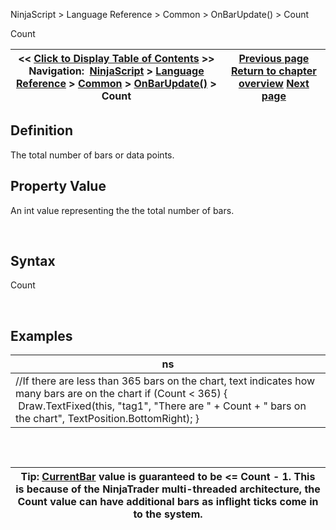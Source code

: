 ﻿


NinjaScript \> Language Reference \> Common \> OnBarUpdate() \> Count






















Count







| \<\< [Click to Display Table of Contents](count.md) \>\> **Navigation:**     [NinjaScript](ninjascript.md) \> [Language Reference](language_reference_wip.md) \> [Common](common.md) \> [OnBarUpdate()](onbarupdate.md) \> Count | [Previous page](calculate.md) [Return to chapter overview](onbarupdate.md) [Next page](currentbar.md) |
| --- | --- |











## Definition


The total number of bars or data points.


## 


## Property Value


An int value representing the the total number of bars.


 


## Syntax


Count


 


## 


## Examples




| ns |
| --- |
| //If there are less than 365 bars on the chart, text indicates how many bars are on the chart if (Count \< 365\) {  Draw.TextFixed(this, "tag1", "There are " \+ Count \+ " bars on the chart", TextPosition.BottomRight); } |



## 


 




| Tip: [CurrentBar](currentbar.md) value is guaranteed to be \<\= Count \- 1\. This is because of the NinjaTrader multi\-threaded architecture, the Count value can have additional bars as inflight ticks come in to the system. |
| --- |









